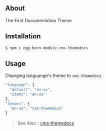 ## About

The First Documentation Theme

## Installation

```bash
$ npm i egg-born-module-cms-themedocs
```

## Usage

Changing languange's theme to `cms-themedocs`

```javascript
"language": {
  "default": "en-us",
  "items": "en-us"
},
"themes": {
  "en-us": "cms-themedocs"
}
```

> See Also：[cms-themedocs](https://cabloy.com/articles/74db84c2290c4db7ba617dd2c000a0f6.html)

